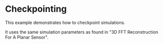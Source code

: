 # Checkpointing

This example demonstrates how to checkpoint simulations.

It uses the same simulation parameters as found in "3D FFT Reconstruction For A Planar Sensor".